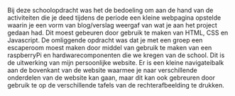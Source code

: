 Bij deze schoolopdracht was het de bedoeling om aan de hand van de activiteiten die je deed tijdens de periode een kleine webpagina opstelde waarin je een vorm van blog/verslag weergaf van wat je aan het project gedaan had. Dit moest gebeuren door gebruik te maken van HTML, CSS en Javascript.
De omliggende opdracht was dat je met een groep een escaperoom moest maken door middel van gebruik te maken van een raspberryPi en hardwarecomponenten die we kregen van de school.
Dit is de uitwerking van mijn persoonlijke website. Er is een kleine navigateibalk aan de bovenkant van de website waarmee je naar verschillende onderdelen van de website kan gaan, maar dit kan ook gebreuren door gebruik te op de verschillende tafels van de rechterafbeelding te drukken.
